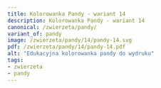 ```yaml
---
title: Kolorowanka Pandy - wariant 14
description: Kolorowanka Pandy - wariant 14
canonical: /zwierzeta/pandy/
variant_of: pandy
image: /zwierzeta/pandy/14/pandy-14.svg
pdf: /zwierzeta/pandy/14/pandy-14.pdf
alt: "Edukacyjna kolorowanka pandy do wydruku"
tags:
- zwierzeta
- pandy
---
```

